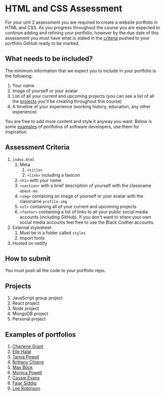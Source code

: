 # HTML and CSS Assessment

For your unit 2 assessment you are required to create a website portfolio in HTML and CSS. As you progress throughout the course you are expected to continue adding and refining your portfolio, however by the due date of this assessment you must have what is stated in the [criteria](#assessment-criteria) pushed to your portfolio GitHub ready to be marked.

## What needs to be included?

The minimum information that we expect you to include in your portfolio is the following:

1. Your name
1. Image of yourself or your avatar
1. List of all your current and upcoming projects (you can see a list of all the [projects](#projects) you'll be creating throughout this course)
1. A timeline of your experience (working history, education, any other experience)

You are free to add more content and style it anyway you want. Below is some [examples](#examples-of-portfolios) of portfolios of software developers, use them for inspiration.

## Assessment Criteria

<!-- Flesh this out some more -->
1. `index.html`
    1. Meta
        1. `<title>`
        1. `<link>` including a favicon
    1. `<h1>` with your name
    1. `<section>` with a brief description of yourself with the classname `about-me`
    1. `<img>` containing an image of yourself or your avatar with the classname `profile-img`
    1. `<ul>` containing all of your current and upcoming projects
    1. `<footer>` containing a list of links to all your public social media accounts (including GitHub). If you don't want to share your own social media accounts feel free to use the Black Codher accounts.
1. External stylesheet
    1. Must be in a folder called `styles`
    1. Import fonts
1. Hosted on netlify

## How to submit

You must push all the code to your portfolio repo.

## Projects

<!-- Update once names of projects have been finalised -->
1. JavaScript group project
1. React project
1. Node project
1. MongoDB project
1. Personal project

## Examples of portfolios

1. [Charlene Grant](https://charlene-grant.netlify.app)
1. [Elle Halal](http://www.ellehallal.dev/)
1. [Tanya Powell](https://www.tanyapowell.dev)
1. [Brittany Chiang](https://brittanychiang.com)
1. [Max Böck](https://mxb.dev)
1. [Monica Powell](https://aboutmonica.com)
1. [Cassie Evans](https://www.cassie.codes)
1. [Fajar Siddiq](https://fajarsiddiq.com)
1. [Lee Robinson](https://leerob.io)
